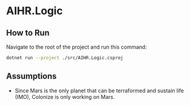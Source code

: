 # AIHR.Logic

## How to Run
Navigate to the root of the project and run this command:
```bash
dotnet run --project ./src/AIHR.Logic.csproj
```

## Assumptions
- Since Mars is the only planet that can be terraformed and sustain life (IMO), Colonize is only working on Mars.